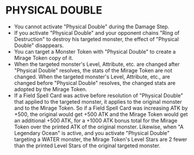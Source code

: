 # PHYSICAL DOUBLE

*   You cannot activate "Physical Double" during the Damage Step.
*   If you activate "Physical Double" and your opponent chains "Ring of Destruction" to destroy his targeted monster, the effect of "Physical Double" disappears.
*   You can target a Monster Token with "Physical Double" to create a Mirage Token copy of it.
*   When the targeted monster's Level, Attribute, etc. are changed after "Physical Double" resolves, the stats of the Mirage Token are not changed. When the targeted monster's Level, Attribute, etc., are changed before "Physical Double" resolves, the changed stats are adopted by the Mirage Token.
*   If a Field Spell Card was active before resolution of "Physical Double" that applied to the targeted monster, it applies to the original monster and to the Mirage Token. So if a Field Spell Card was increasing ATK by +500, the original would get +500 ATK and the Mirage Token would get an additional +500 ATK, for a +1000 ATK bonus total for the Mirage Token over the printed ATK of the original monster. Likewise, when "A Legendary Ocean" is active, and you activate "Physical Double" targeting a WATER monster, the Mirage Token's Level Stars are 2 fewer than the printed Level Stars of the original targeted monster.
